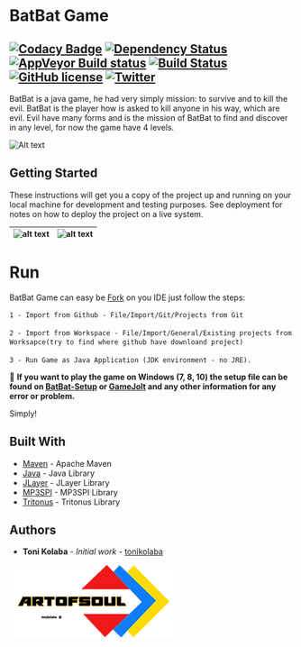 BatBat Game
===================

[![Codacy Badge](https://api.codacy.com/project/badge/Grade/e9e43be11a8a4ca68a9186507060147c)](https://www.codacy.com/app/tonikolaba/BatBat-Game?utm_source=github.com&utm_medium=referral&utm_content=tonikolaba/BatBat-Game&utm_campaign=badger)
[![Dependency Status](https://www.versioneye.com/user/projects/592800b3131ac0005f456f0c/badge.svg?style=flat-square)](https://www.versioneye.com/user/projects/592800b3131ac0005f456f0c)
[![AppVeyor Build status](https://ci.appveyor.com/api/projects/status/bj4gqn3gp3gu45sa?svg=true)](https://ci.appveyor.com/project/tonikolaba/batbat-game/ "AppVeyor Build status")
[![Build Status](https://travis-ci.org/tonikolaba/BatBat-Game.svg?branch=master)](https://travis-ci.org/tonikolaba/BatBat-Game)
[![GitHub license](https://img.shields.io/badge/license-MIT-blue.svg)](https://raw.githubusercontent.com/tonikolaba/BatBat-Game/master/License.md)
[![Twitter](https://img.shields.io/twitter/url/https/github.com/tonikolaba/BatBat-Game/.svg?style=social)](https://twitter.com/intent/tweet?text=%23BatBat%20%23Game%20??%20??%20is%20a%20free%20and%20fun%20java%20game%2E%20Developer%20%40tonikolaba)
----------

BatBat is a java game, he had very simply mission: to survive and to kill the evil. BatBat is the player how is asked to kill anyone in his way, which are evil. Evil have many forms and is the mission of BatBat to find and discover in any level, for now the game have 4 levels.

![Alt text](https://github.com/tonikolaba/BatBat-Game/blob/master/about/bg.gif)

## Getting Started

These instructions will get you a copy of the project up and running on your local machine for development and testing purposes. See deployment for notes on how to deploy the project on a live system.

![alt text](https://github.com/tonikolaba/BatBat-Game/blob/master/about/1.gif) | ![alt text](https://github.com/tonikolaba/BatBat-Game/blob/master/about/6.gif)
------------ | -------------

# Run

BatBat Game can easy be [Fork](https://github.com/artofsoul/BatBat-Game#fork-destination-box) on you IDE just follow the steps:

```
1 - Import from Github - File/Import/Git/Projects from Git

2 - Import from Workspace - File/Import/General/Existing projects from Worksapce(try to find where github have downloand project)

3 - Run Game as Java Application (JDK environment - no JRE).

```

:bookmark_tabs: **If you want to play the game on Windows (7, 8, 10) the setup file can be found on [BatBat-Setup](https://github.com/tonikolaba/download/tree/master/Windows/BatBat%20Game) or [GameJolt](http://gamejolt.com/games/BatBat-Game/264212) and any other information for any error or problem.** 


Simply!
 
## Built With


* [Maven](https://maven.apache.org/) - Apache Maven
* [Java](http://www.oracle.com/technetwork/topics/newtojava/overview/index.html) - Java Library
* [JLayer](http://www.javazoom.net/javalayer/sources.html) - JLayer Library
* [MP3SPI](http://www.javazoom.net/mp3spi/mp3spi.html) - MP3SPI Library
* [Tritonus](http://www.tritonus.org/plugins.html) - Tritonus Library 

## Authors

* **Toni Kolaba** - *Initial work* - [tonikolaba](https://github.com/tonikolaba)

![Alt text](https://github.com/tonikolaba/download/blob/master/info/artofsoullogoVOG.png)
